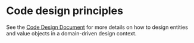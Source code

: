 # Code design principles
See the [Code Design Document](./domain.design.md) for more details on how to design entities and value objects in a domain-driven design context.